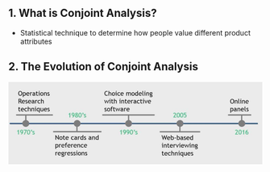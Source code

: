 ## 1. What is Conjoint Analysis?

- Statistical technique to determine how people value different product attributes


## 2. The Evolution of Conjoint Analysis

<img src="Img/03_Conjoint_Analysis_Applications_1.jpg">